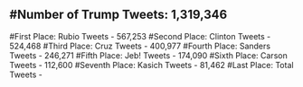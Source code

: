#Number of Trump Tweets: 1,319,346
---
#First Place: Rubio Tweets - 567,253
#Second Place: Clinton Tweets - 524,468
#Third Place: Cruz Tweets - 400,977
#Fourth Place: Sanders Tweets - 246,271
#Fifth Place: Jeb! Tweets - 174,090
#Sixth Place: Carson Tweets - 112,600
#Seventh Place: Kasich Tweets - 81,462
#Last Place: Total Tweets -  
